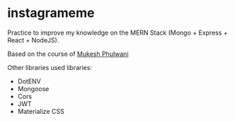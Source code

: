 # instagrameme
Practice to improve my knowledge on the MERN Stack (Mongo + Express + React + NodeJS).

Based on the course of [Mukesh Phulwani](https://github.com/mukeshphulwani66) 

Other libraries used libraries: 
* DotENV
* Mongoose
* Cors 
* JWT
* Materialize CSS
